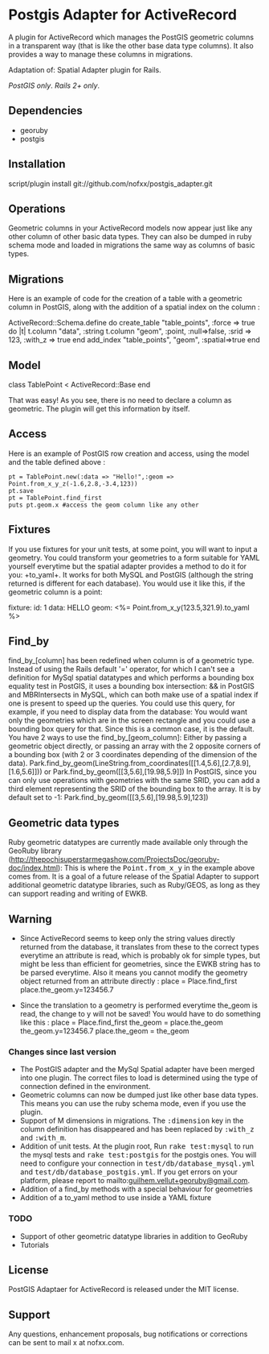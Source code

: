 Postgis Adapter for ActiveRecord
================================

A plugin for ActiveRecord which manages the PostGIS geometric columns
in a transparent way (that is like the other base data type columns).
It also provides a way to manage these columns in migrations.

Adaptation of: Spatial Adapter plugin for Rails.


*PostGIS only*.
*Rails 2+ only*.

Dependencies
------------

- georuby
- postgis


Installation
------------

  script/plugin install git://github.com/nofxx/postgis_adapter.git


Operations
----------

Geometric columns in your ActiveRecord models now appear just like
any other column of other basic data types. They can also be dumped
in ruby schema mode and loaded in migrations the same way as columns
of basic types.


Migrations
----------

Here is an example of code for the creation of a table with a
geometric column in PostGIS, along with the addition of a spatial
index on the column :

  ActiveRecord::Schema.define do
	   create_table "table_points", :force => true do |t|
      t.column "data", :string
    	 t.column "geom", :point, :null=>false, :srid => 123, :with_z => true
  	 end
	 add_index "table_points", "geom", :spatial=>true
  end


Model
-----

  class TablePoint < ActiveRecord::Base
  end

That was easy! As you see, there is no need to declare a column as geometric. The plugin will get this information by itself.

Access
------

Here is an example of PostGIS row creation and access, using the
model and the table defined above :

	pt = TablePoint.new(:data => "Hello!",:geom => Point.from_x_y_z(-1.6,2.8,-3.4,123))
	pt.save
	pt = TablePoint.find_first
	puts pt.geom.x #access the geom column like any other


Fixtures
--------

If you use fixtures for your unit tests, at some point,
you will want to input a geometry. You could transform your
geometries to a form suitable for YAML yourself everytime but
the spatial adapter provides a method to do it for you: +to_yaml+.
It works for both MySQL and PostGIS (although the string returned
is different for each database). You would use it like this, if
the geometric column is a point:

  fixture:
	  id: 1
	  data: HELLO
	  geom: <%= Point.from_x_y(123.5,321.9).to_yaml %>

Find_by
-------

find_by_[column] has been redefined when column is of a geometric type. Instead of using the Rails default '=' operator, for which I can't see a definition for MySql spatial datatypes and which performs a bounding box equality test in PostGIS, it uses a bounding box intersection: && in PostGIS and MBRIntersects in MySQL, which can both make use of a spatial index if one is present to speed up the queries. You could use this query, for example, if you need to display data from the database: You would want only the geometries which are in the screen rectangle and you could use a bounding box query for that. Since this is a common case, it is the default. You have 2 ways to use the find_by_[geom_column]: Either by passing a geometric object directly, or passing an array with the 2 opposite corners of a bounding box (with 2 or 3 coordinates depending of the dimension of the data).
	Park.find_by_geom(LineString.from_coordinates([[1.4,5.6],[2.7,8.9],[1.6,5.6]]))
or
	Park.find_by_geom([[3,5.6],[19.98,5.9]])
In PostGIS, since you can only use operations with geometries with the same SRID, you can add a third element representing the SRID of the bounding box to the array. It is by default set to -1:
	Park.find_by_geom([[3,5.6],[19.98,5.9],123])

Geometric data types
--------------------

Ruby geometric datatypes are currently made available only through
the GeoRuby library (http://thepochisuperstarmegashow.com/ProjectsDoc/georuby-doc/index.html): This is where the <tt>Point.from_x_y</tt> in the example above comes from. It is a goal of a future release of the Spatial Adapter to support additional geometric datatype libraries, such as Ruby/GEOS, as long as they can support reading and writing of EWKB.


Warning
-------

- Since ActiveRecord seems to keep only the string values directly returned from the database, it translates from these to the correct types everytime an attribute is read, which is probably ok for simple types, but might be less than efficient for geometries, since the EWKB string has to be parsed everytime. Also it means you cannot modify the geometry object returned from an attribute directly :
       place = Place.find_first
       place.the_geom.y=123456.7

- Since the translation to a geometry is performed everytime the_geom is read, the change to y will not be saved! You would have to do something like this :
       place = Place.find_first
       the_geom = place.the_geom
       the_geom.y=123456.7
       place.the_geom = the_geom


### Changes since last version

- The PostGIS adapter and the MySql Spatial adapter have been merged into one plugin. The correct files to load is determined using the type of connection defined in the environment.
- Geometric columns can now be dumped just like other base data types. This means you can use the ruby schema mode, even if you use the plugin.
- Support of M dimensions in migrations. The <tt>:dimension</tt> key in the column definition has disappeared and has been replaced by <tt>:with_z</tt> and <tt>:with_m</tt>.
- Addition of unit tests. At the plugin root, Run <tt>rake test:mysql</tt> to run the mysql tests and <tt>rake test:postgis</tt> for the postgis ones. You will need to configure your connection in <tt>test/db/database_mysql.yml</tt> and <tt>test/db/database_postgis.yml</tt>. If you get errors on your platform, please report to mailto:guilhem.vellut+georuby@gmail.com.
- Addition of a find_by methods with a special behaviour for geometries
- Addition of a to_yaml method to use inside a YAML fixture

### TODO

- Support of other geometric datatype libraries in addition to GeoRuby
- Tutorials

License
-------

PostGIS Adaptaer for ActiveRecord is released under the MIT license.

Support
-------

Any questions, enhancement proposals, bug notifications or
corrections can be sent to mail x at nofxx.com.
